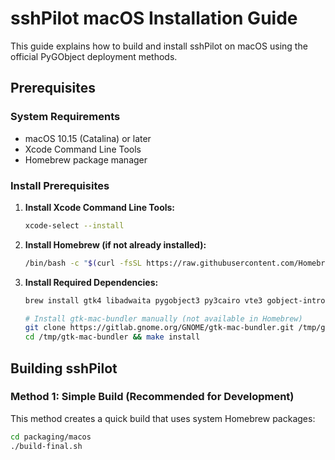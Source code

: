 # sshPilot macOS Installation Guide

This guide explains how to build and install sshPilot on macOS using the official PyGObject deployment methods.

## Prerequisites

### System Requirements
- macOS 10.15 (Catalina) or later
- Xcode Command Line Tools
- Homebrew package manager

### Install Prerequisites

1. **Install Xcode Command Line Tools:**
   ```bash
   xcode-select --install
   ```

2. **Install Homebrew (if not already installed):**
   ```bash
   /bin/bash -c "$(curl -fsSL https://raw.githubusercontent.com/Homebrew/install/HEAD/install.sh)"
   ```

3. **Install Required Dependencies:**
   ```bash
   brew install gtk4 libadwaita pygobject3 py3cairo vte3 gobject-introspection adwaita-icon-theme pkg-config glib graphene icu4c sshpass
   
   # Install gtk-mac-bundler manually (not available in Homebrew)
   git clone https://gitlab.gnome.org/GNOME/gtk-mac-bundler.git /tmp/gtk-mac-bundler
   cd /tmp/gtk-mac-bundler && make install
   ```

## Building sshPilot

### Method 1: Simple Build (Recommended for Development)

This method creates a quick build that uses system Homebrew packages:

```bash
cd packaging/macos
./build-final.sh
```

